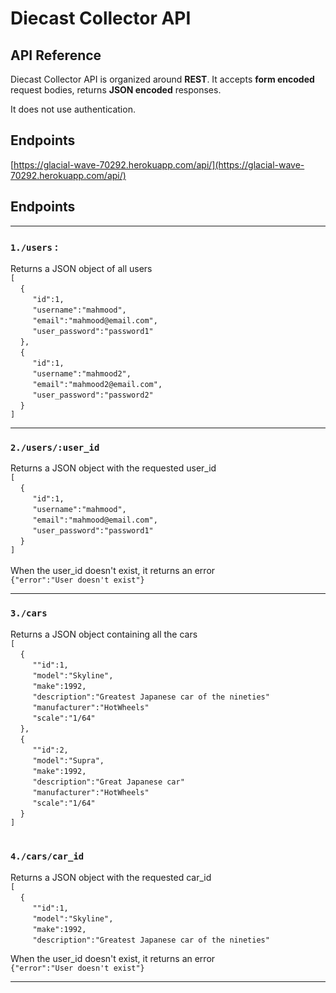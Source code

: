 # Diecast Collector API

## API Reference 
Diecast Collector API is organized around **REST**. It accepts **form encoded** request bodies, returns **JSON encoded** responses.

It does not use authentication.

## Endpoints
[https://glacial-wave-70292.herokuapp.com/api/](https://glacial-wave-70292.herokuapp.com/api/)         

## Endpoints


***
### ```1./users``` : 
Returns a JSON object of all users  
```[```  
&nbsp;&nbsp;&nbsp;&nbsp;```{```  
&nbsp;&nbsp;&nbsp;&nbsp;&nbsp;&nbsp;&nbsp;&nbsp;&nbsp;```"id":1,```  
&nbsp;&nbsp;&nbsp;&nbsp;&nbsp;&nbsp;&nbsp;&nbsp;&nbsp;```"username":"mahmood",```   
&nbsp;&nbsp;&nbsp;&nbsp;&nbsp;&nbsp;&nbsp;&nbsp;&nbsp;```"email":"mahmood@email.com",```  
&nbsp;&nbsp;&nbsp;&nbsp;&nbsp;&nbsp;&nbsp;&nbsp;&nbsp;```"user_password":"password1"```     
&nbsp;&nbsp;&nbsp;&nbsp;```},```   
&nbsp;&nbsp;&nbsp;&nbsp;```{```  
&nbsp;&nbsp;&nbsp;&nbsp;&nbsp;&nbsp;&nbsp;&nbsp;&nbsp;```"id":1,```  
&nbsp;&nbsp;&nbsp;&nbsp;&nbsp;&nbsp;&nbsp;&nbsp;&nbsp;```"username":"mahmood2",```   
&nbsp;&nbsp;&nbsp;&nbsp;&nbsp;&nbsp;&nbsp;&nbsp;&nbsp;```"email":"mahmood2@email.com",```  
&nbsp;&nbsp;&nbsp;&nbsp;&nbsp;&nbsp;&nbsp;&nbsp;&nbsp;```"user_password":"password2"```     
&nbsp;&nbsp;&nbsp;&nbsp;```}```  
```]```

***
### ```2./users/:user_id```
Returns a JSON object with the requested user_id   
```[```  
&nbsp;&nbsp;&nbsp;&nbsp;```{```  
&nbsp;&nbsp;&nbsp;&nbsp;&nbsp;&nbsp;&nbsp;&nbsp;&nbsp;```"id":1,```  
&nbsp;&nbsp;&nbsp;&nbsp;&nbsp;&nbsp;&nbsp;&nbsp;&nbsp;```"username":"mahmood",```   
&nbsp;&nbsp;&nbsp;&nbsp;&nbsp;&nbsp;&nbsp;&nbsp;&nbsp;```"email":"mahmood@email.com",```  
&nbsp;&nbsp;&nbsp;&nbsp;&nbsp;&nbsp;&nbsp;&nbsp;&nbsp;```"user_password":"password1"```     
&nbsp;&nbsp;&nbsp;&nbsp;```}```  
```]```  <br> <br> 
When the user_id doesn't exist, it returns an error  
```{"error":"User doesn't exist"}```
***

### ```3./cars```
Returns a JSON object containing all the cars       
```[```  
&nbsp;&nbsp;&nbsp;&nbsp;```{```  
&nbsp;&nbsp;&nbsp;&nbsp;&nbsp;&nbsp;&nbsp;&nbsp;&nbsp;```""id":1,```  
&nbsp;&nbsp;&nbsp;&nbsp;&nbsp;&nbsp;&nbsp;&nbsp;&nbsp;```"model":"Skyline",```   
&nbsp;&nbsp;&nbsp;&nbsp;&nbsp;&nbsp;&nbsp;&nbsp;&nbsp;```"make":1992,```  
&nbsp;&nbsp;&nbsp;&nbsp;&nbsp;&nbsp;&nbsp;&nbsp;&nbsp;```"description":"Greatest Japanese car of the nineties"```     
&nbsp;&nbsp;&nbsp;&nbsp;&nbsp;&nbsp;&nbsp;&nbsp;&nbsp;```"manufacturer":"HotWheels"```     
&nbsp;&nbsp;&nbsp;&nbsp;&nbsp;&nbsp;&nbsp;&nbsp;&nbsp;```"scale":"1/64"```     
&nbsp;&nbsp;&nbsp;&nbsp;```},```   
&nbsp;&nbsp;&nbsp;&nbsp;```{```  
&nbsp;&nbsp;&nbsp;&nbsp;&nbsp;&nbsp;&nbsp;&nbsp;&nbsp;```""id":2,```  
&nbsp;&nbsp;&nbsp;&nbsp;&nbsp;&nbsp;&nbsp;&nbsp;&nbsp;```"model":"Supra",```   
&nbsp;&nbsp;&nbsp;&nbsp;&nbsp;&nbsp;&nbsp;&nbsp;&nbsp;```"make":1992,```  
&nbsp;&nbsp;&nbsp;&nbsp;&nbsp;&nbsp;&nbsp;&nbsp;&nbsp;```"description":"Great Japanese car"```     
&nbsp;&nbsp;&nbsp;&nbsp;&nbsp;&nbsp;&nbsp;&nbsp;&nbsp;```"manufacturer":"HotWheels"```     
&nbsp;&nbsp;&nbsp;&nbsp;&nbsp;&nbsp;&nbsp;&nbsp;&nbsp;```"scale":"1/64"```   
&nbsp;&nbsp;&nbsp;&nbsp;```}```  
```]``` <br><br>


### ```4./cars/car_id```
Returns a JSON object with the requested car_id       
```[```  
&nbsp;&nbsp;&nbsp;&nbsp;```{```  
&nbsp;&nbsp;&nbsp;&nbsp;&nbsp;&nbsp;&nbsp;&nbsp;&nbsp;```""id":1,```  
&nbsp;&nbsp;&nbsp;&nbsp;&nbsp;&nbsp;&nbsp;&nbsp;&nbsp;```"model":"Skyline",```   
&nbsp;&nbsp;&nbsp;&nbsp;&nbsp;&nbsp;&nbsp;&nbsp;&nbsp;```"make":1992,```  
&nbsp;&nbsp;&nbsp;&nbsp;&nbsp;&nbsp;&nbsp;&nbsp;&nbsp;```"description":"Greatest Japanese car of the nineties"```   


When the user_id doesn't exist, it returns an error  
```{"error":"User doesn't exist"}```
***
